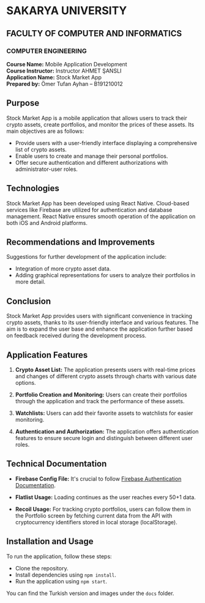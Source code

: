 # SAKARYA UNIVERSITY
## FACULTY OF COMPUTER AND INFORMATICS
### COMPUTER ENGINEERING

**Course Name:** Mobile Application Development  
**Course Instructor:** Instructor AHMET ŞANSLI  
**Application Name:** Stock Market App  
**Prepared by:** Ömer Tufan Ayhan – B191210012

## Purpose
Stock Market App is a mobile application that allows users to track their crypto assets, create portfolios, and monitor the prices of these assets. Its main objectives are as follows:
- Provide users with a user-friendly interface displaying a comprehensive list of crypto assets.
- Enable users to create and manage their personal portfolios.
- Offer secure authentication and different authorizations with administrator-user roles.

## Technologies
Stock Market App has been developed using React Native. Cloud-based services like Firebase are utilized for authentication and database management. React Native ensures smooth operation of the application on both iOS and Android platforms.

## Recommendations and Improvements
Suggestions for further development of the application include:
- Integration of more crypto asset data.
- Adding graphical representations for users to analyze their portfolios in more detail.

## Conclusion
Stock Market App provides users with significant convenience in tracking crypto assets, thanks to its user-friendly interface and various features. The aim is to expand the user base and enhance the application further based on feedback received during the development process.

## Application Features
1. **Crypto Asset List:** The application presents users with real-time prices and changes of different crypto assets through charts with various date options.

2. **Portfolio Creation and Monitoring:** Users can create their portfolios through the application and track the performance of these assets.

3. **Watchlists:** Users can add their favorite assets to watchlists for easier monitoring.

4. **Authentication and Authorization:** The application offers authentication features to ensure secure login and distinguish between different user roles.

## Technical Documentation
- **Firebase Config File:** It's crucial to follow [Firebase Authentication Documentation](https://firebase.google.com/docs/auth).

- **Flatlist Usage:** Loading continues as the user reaches every 50+1 data.

- **Recoil Usage:**
For tracking crypto portfolios, users can follow them in the Portfolio screen by fetching current data from the API with cryptocurrency identifiers stored in local storage (localStorage).

## Installation and Usage
To run the application, follow these steps:
- Clone the repository.
- Install dependencies using `npm install`.
- Run the application using `npm start`.
  
You can find the Turkish version and images under the `docs` folder.
